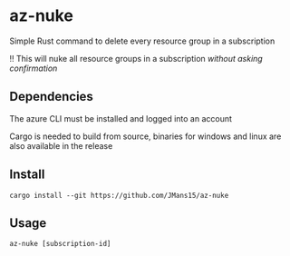 # az-nuke

Simple Rust command to delete every resource group in a subscription

:bangbang: This will nuke all resource groups in a subscription *without asking confirmation*

## Dependencies

The azure CLI must be installed and logged into an account

Cargo is needed to build from source, binaries for windows and linux are also available in the release

## Install

```cargo install --git https://github.com/JMans15/az-nuke```

## Usage

```az-nuke [subscription-id]```
